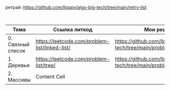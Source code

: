 ретрай:
https://github.com/lloppy/algo-big-tech/tree/main/retry-list


<br> 

| Тема              | Ссылка литкод                                 | Мои решения                                                                |
|-------------------|-----------------------------------------------|----------------------------------------------------------------------------|
| 0. Связный список | https://leetcode.com/problem-list/linked-list/ | https://github.com/lloppy/algo-big-tech/tree/main/problems/src/linked_list |
| 1. Деревья        | https://leetcode.com/problem-list/tree/                                  | https://github.com/lloppy/algo-big-tech/tree/main/problems/src/tree        |
| 2. Массивы        | Content Cell                                  |                                                                            | 



